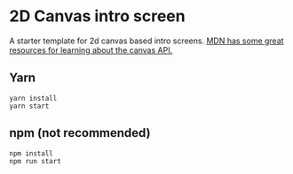 # 2D Canvas intro screen
A starter template for 2d canvas based intro screens. [MDN has some great resources for learning about the canvas API.](https://developer.mozilla.org/en-US/docs/Web/API/Canvas_API)


## Yarn
```
yarn install
yarn start
```

## npm (not recommended)
```
npm install
npm run start
```
